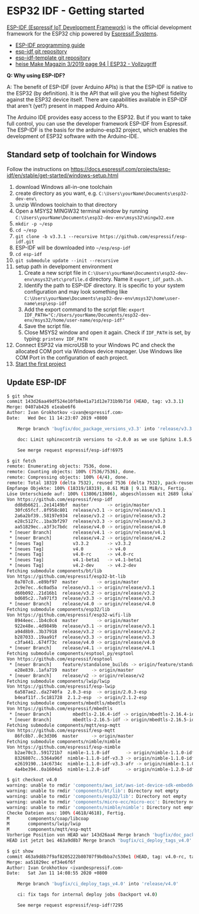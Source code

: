 # ESP32 IDF - Getting started

[ESP-IDF (Espressif IoT Development Framework)](https://docs.espressif.com/projects/esp-idf/en/stable/index.html#) is the official development framework for the ESP32 chip powered by [Espressif Systems](https://www.espressif.com/en).

- [ESP-IDF programming guide](https://docs.espressif.com/projects/esp-idf/en/stable/index.html#)
- [esp-idf git repository](https://github.com/espressif/esp-idf)
- [esp-idf-template git repository](https://github.com/espressif/esp-idf-template)
- [heise Make Magazin 3/2019 page 94 | ESP32 - Vollzugriff](https://www.heise.de/select/make/2019/3/1561289652311894)

**Q: Why using ESP-IDF?**

A: The benefit of ESP-IDF (over Arduino APIs) is that the ESP-IDF is native to the ESP32 (by definition). It is the API that will give you the highest fidelity against the ESP32 device itself. There are capabilities available in ESP-IDF that aren't (yet?) present in mapped Arduino APIs.

The Arduino IDE provides easy access to the ESP32. But if you want to take full control, you can use the developer framework ESP-IDF from Espressif. The ESP-IDF is the basis for the arduino-esp32 project, which enables the development of ESP32 software with the Arduino-IDE.

## Standard setp of toolchain for Windows

Follow the instructions on <https://docs.espressif.com/projects/esp-idf/en/stable/get-started/windows-setup.html>

1. download Windows all-in-one toolchain
2. create directory as you want, e.g. `C:\Users\yourName\Documents\esp32-dev-env\`
3. unzip Windows toolchain to that directory
4. Open a MSYS2 MINGW32 terminal window by running `C:\Users\yourName\Documents\esp32-dev-env\msys32\mingw32.exe`
5. `mkdir -p ~/esp`
6. `cd ~/esp`
7. `git clone -b v3.3.1 --recursive https://github.com/espressif/esp-idf.git`
8. ESP-IDF will be downloaded into `~/esp/esp-idf`
9. `cd esp-idf`
10. `git submodule update --init --recursive`
11. setup path in develpoment environment
    1. Create a new script file in `C:\Users\yourName\Documents\esp32-dev-env\msys32\etc\profile.d` directory. Name it `export_idf_path.sh`.
    2. Identify the path to ESP-IDF directory. It is specific to your system configuration and may look something like `C:\Users\yourName\Documents\esp32-dev-env\msys32\home\user-name\esp\esp-idf`
    3. Add the export command to the script file: `export IDF_PATH="C:/Users/yourName/Documents/esp32-dev-env/msys32/home/user-name/esp/esp-idf"`
    4. Save the script file.
    5. Close MSYS2 window and open it again. Check if `IDF_PATH` is set, by typing: `printenv IDF_PATH`
12. Connect ESP32 via microUSB to your Windows PC and check the allocated COM port via Windows device manager. Use Windows like COM Port in the configuration of each project.
13. [Start the first project](https://docs.espressif.com/projects/esp-idf/en/stable/get-started/index.html#start-a-project)

## Update ESP-IDF

```bash
$ git show
commit 143d26aa49df524e10fb8e41a71d12e731b9b71d (HEAD, tag: v3.3.1)
Merge: 0407ab426 e1eabe6f6
Author: Ivan Grokhotkov <ivan@espressif.com>
Date:   Wed Dec 11 14:23:07 2019 +0800

    Merge branch 'bugfix/doc_package_versions_v3.3' into 'release/v3.3'

    doc: Limit sphinxcontrib versions to <2.0.0 as we use Sphinx 1.8.5 (v3.3)

    See merge request espressif/esp-idf!6975
```

```bash
$ git fetch
remote: Enumerating objects: 7536, done.
remote: Counting objects: 100% (7536/7536), done.
remote: Compressing objects: 100% (4/4), done.
remote: Total 18319 (delta 7532), reused 7536 (delta 7532), pack-reused 10783
Empfange Objekte: 100% (18319/18319), 8.61 MiB | 9.11 MiB/s, Fertig.
Löse Unterschiede auf: 100% (13806/13806), abgeschlossen mit 2689 lokalen Objekten.
Von https://github.com/espressif/esp-idf
   dd8db6621..2e14149bf  master       -> origin/master
   30fc65fcf..8f958c801  release/v3.1 -> origin/release/v3.1
   2a6a2bf39..58197e934  release/v3.2 -> origin/release/v3.2
   e28c5127c..1ba3bf297  release/v3.3 -> origin/release/v3.3
   aa51829ec..a3f3c7bdc  release/v4.0 -> origin/release/v4.0
 * [neuer Branch]        release/v4.1 -> origin/release/v4.1
 * [neuer Branch]        release/v4.2 -> origin/release/v4.2
 * [neues Tag]           v3.3.2       -> v3.3.2
 * [neues Tag]           v4.0         -> v4.0
 * [neues Tag]           v4.0-rc      -> v4.0-rc
 * [neues Tag]           v4.1-beta1   -> v4.1-beta1
 * [neues Tag]           v4.2-dev     -> v4.2-dev
Fetching submodule components/bt/lib
Von https://github.com/espressif/esp32-bt-lib
   0a707c8..e89bf97  master       -> origin/master
   2c9e7ec..6c0ad5a  release/v3.1 -> origin/release/v3.1
   d60b092..21d16b1  release/v3.2 -> origin/release/v3.2
   bd605c2..7a971f3  release/v3.3 -> origin/release/v3.3
 * [neuer Branch]    release/v4.0 -> origin/release/v4.0
Fetching submodule components/esp32/lib
Von https://github.com/espressif/esp32-wifi-lib
   8944eec..1b4c0c4  master       -> origin/master
   922e48e..4d9849b  release/v3.1 -> origin/release/v3.1
   a94d8b9..3b37918  release/v3.2 -> origin/release/v3.2
   b287033..19aa91f  release/v3.3 -> origin/release/v3.3
   c3fa441..674f73c  release/v4.0 -> origin/release/v4.0
 * [neuer Branch]    release/v4.1 -> origin/release/v4.1
Fetching submodule components/esptool_py/esptool
Von https://github.com/espressif/esptool
 * [neuer Branch]    feature/standalone_builds -> origin/feature/standalone_builds
   e28e839..1afa719  master     -> origin/master
 * [neuer Branch]    release/v2 -> origin/release/v2
Fetching submodule components/lwip/lwip
Von https://github.com/espressif/esp-lwip
   6a587ae2..da2740fa  2.0.3-esp  -> origin/2.0.3-esp
   b4eaf11f..5c181728  2.1.2-esp  -> origin/2.1.2-esp
Fetching submodule components/mbedtls/mbedtls
Von https://github.com/espressif/mbedtls
 * [neuer Branch]        mbedtls-2.16.4-idf -> origin/mbedtls-2.16.4-idf
 * [neuer Branch]        mbedtls-2.16.5-idf -> origin/mbedtls-2.16.5-idf
Fetching submodule components/mqtt/esp-mqtt
Von https://github.com/espressif/esp-mqtt
   86fc8b7..0c3d306  master     -> origin/master
Fetching submodule components/nimble/nimble
Von https://github.com/espressif/esp-nimble
   b2ae70c3..591721b7  nimble-1.1.0-idf      -> origin/nimble-1.1.0-idf
   8326807c..5364a96f  nimble-1.1.0-idf-v3.3 -> origin/nimble-1.1.0-idf-v3.3
   e2619190..14c6734c  nimble-1.1.0-idf-v3.3-afr -> origin/nimble-1.1.0-idf-v3.3-afr
   4a4be394..0a1604a5  nimble-1.2.0-idf      -> origin/nimble-1.2.0-idf
```

```bash
$ git checkout v4.0
warning: unable to rmdir 'components/aws_iot/aws-iot-device-sdk-embedded-C': Directory not empty
warning: unable to rmdir 'components/bt/lib': Directory not empty
warning: unable to rmdir 'components/esp32/lib': Directory not empty
warning: unable to rmdir 'components/micro-ecc/micro-ecc': Directory not empty
warning: unable to rmdir 'components/nimble/nimble': Directory not empty
Checke Dateien aus: 100% (4618/4618), Fertig.
M       components/coap/libcoap
M       components/lwip/lwip
M       components/mqtt/esp-mqtt
Vorherige Position von HEAD war 143d26aa4 Merge branch 'bugfix/doc_package_versions_v3.3' into 'release/v3.3'
HEAD ist jetzt bei 463a9d8b7 Merge branch 'bugfix/ci_deploy_tags_v4.0' into 'release/v4.0'
```

```bash
$ git show
commit 463a9d8b7f9af8205222b80707f9bdbba7c530e1 (HEAD, tag: v4.0-rc, tag: v4.0)
Merge: aa51829ec ef34e6f6f
Author: Ivan Grokhotkov <ivan@espressif.com>
Date:   Sat Jan 11 14:08:55 2020 +0800

    Merge branch 'bugfix/ci_deploy_tags_v4.0' into 'release/v4.0'

    ci: fix tags for internal deploy jobs (backport v4.0)

    See merge request espressif/esp-idf!7295
```